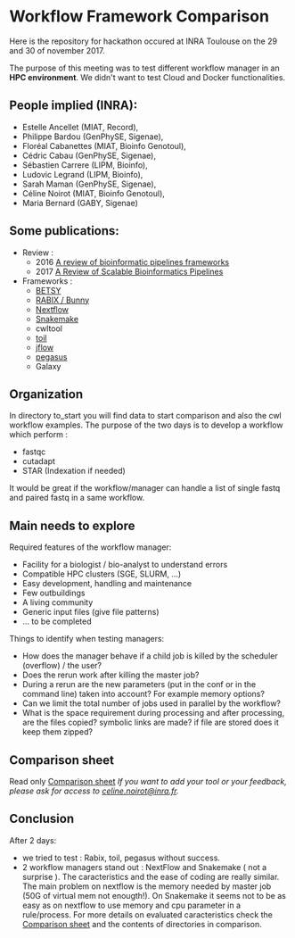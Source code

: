 # Workflow Framework Comparison
Here is the repository for hackathon occured at INRA Toulouse on the 29 and 30 of november 2017.

The purpose of this meeting was to test different workflow manager in an **HPC environment**.
We didn't want to test Cloud and Docker functionalities.

## People implied (INRA):
 * Estelle Ancellet (MIAT, Record), 
 * Philippe Bardou (GenPhySE, Sigenae), 
 * Floréal Cabanettes (MIAT, Bioinfo Genotoul), 
 * Cédric Cabau (GenPhySE, Sigenae), 
 * Sébastien Carrere (LIPM, Bioinfo), 
 * Ludovic Legrand (LIPM, Bioinfo), 
 * Sarah Maman (GenPhySE, Sigenae), 
 * Céline Noirot (MIAT, Bioinfo Genotoul), 
 * Maria Bernard (GABY, Sigenae)

## Some publications:
 * Review :
	* 2016 [A review of bioinformatic pipelines frameworks](bib.oxfordjournals.org/content/early/2016/03/23/bib.bbw020.full)
	* 2017 [A Review of Scalable Bioinformatics Pipelines](https://link.springer.com/content/pdf/10.1007/s41019-017-0047-z.pdf)
 * Frameworks :
	* [BETSY](https://academic.oup.com/bioinformatics/article-lookup/doi/10.1093/bioinformatics/btw817)
	* [RABIX / Bunny](https://www.ncbi.nlm.nih.gov/pmc/articles/PMC5166558/)
	* [Nextflow](https://www.nature.com/articles/nbt.3820.pdf)
	* [Snakemake](https://www.ncbi.nlm.nih.gov/pubmed/22908215)
	* cwltool
	* [toil](https://www.nature.com/articles/nbt.3772)
	* [jflow](https://academic.oup.com/bioinformatics/article/32/3/456/1744024)
	* [pegasus](http://pegasus.isi.edu/publications/2014/2014-fgcs-deelman.pdf)
	* Galaxy

## Organization

In directory to_start you will find data to start comparison and also the
cwl workflow examples.
The purpose of the two days is to develop a workflow which perform :
 - fastqc
 - cutadapt
 - STAR (Indexation if needed)

It would be great if the workflow/manager can handle a list of single fastq and paired fastq in a same workflow.

## Main needs to explore

Required features of the workflow manager:
 - Facility for a biologist / bio-analyst to understand errors
 - Compatible HPC clusters (SGE, SLURM, ...)
 - Easy development, handling and maintenance
 - Few outbuildings
 - A living community
 - Generic input files (give file patterns)
 - ... to be completed

Things to identify when testing managers:

 - How does the manager behave if a child job is killed by the scheduler (overflow) / the user?
 - Does the rerun work after killing the master job?
 - During a rerun are the new parameters (put in the conf or in the command line) taken into account? For example memory options?
 - Can we limit the total number of jobs used in parallel by the workflow?
 - What is the space requirement during processing and after processing, are the files copied? symbolic links are made? if file are stored does it keep them zipped?

## Comparison sheet
Read only [Comparison sheet](https://docs.google.com/spreadsheets/d/1Iss0BYVrhS6-pWg16cWyN-yGUUQjGaKvEqAas_VEn64/edit?usp=sharing)
_If you want to add your tool or your feedback, please ask for access to celine.noirot@inra.fr._

## Conclusion

After 2 days:
- we tried to test : Rabix, toil, pegasus without success.
- 2 workflow managers stand out : NextFlow and Snakemake ( not a surprise ).
The caracteristics and the ease of coding are really similar.
The main problem on nextflow is the memory needed by master job (50G of virtual mem not enougth!).
On Snakemake it seems not to be as easy as on nextflow to use memory and cpu parameter in a rule/process.
For more details on evaluated caracteristics check the [Comparison sheet](https://docs.google.com/spreadsheets/d/1Iss0BYVrhS6-pWg16cWyN-yGUUQjGaKvEqAas_VEn64/edit?usp=sharing) and the contents of directories in comparison.
